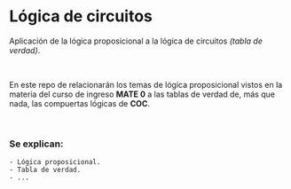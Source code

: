# Lógica de circuitos
Aplicación de la lógica proposicional a la lógica de circuitos *(tabla de verdad)*.

<br>

En este repo de relacionarán los temas de lógica proposicional vistos en la materia del curso de ingreso **MATE 0** a las tablas de verdad de, más que nada, las compuertas lógicas de **COC**.

<br>

### Se explican:
    - Lógica proposicional.
    - Tabla de verdad.
    - ...